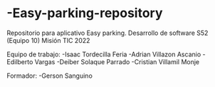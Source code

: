 # -Easy-parking-repository
Repositorio para aplicativo Easy parking. Desarrollo de software S52 (Equipo 10) Misión TIC 2022

Equipo de trabajo:
-Isaac Tordecilla Feria 
-Adrian Villazon Ascanio
-Edilberto Vargas
-Deiber Solaque Parrado
-Cristian Villamil Monje


Formador:
-Gerson Sanguino

